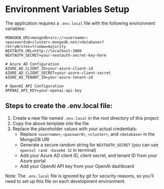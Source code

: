 # Environment Variables Setup

The application requires a `.env.local` file with the following environment variables:

```
MONGODB_URI=mongodb+srv://<username>:<password>@<cluster>.mongodb.net/<database>?retryWrites=true&w=majority
NEXTAUTH_URL=http://localhost:3000
NEXTAUTH_SECRET=your-nextauth-secret-key-here

# Azure AD Configuration
AZURE_AD_CLIENT_ID=your-azure-client-id
AZURE_AD_CLIENT_SECRET=your-azure-client-secret
AZURE_AD_TENANT_ID=your-azure-tenant-id

# OpenAI API Configuration
OPENAI_API_KEY=your-openai-api-key
```

## Steps to create the .env.local file:

1. Create a new file named `.env.local` in the root directory of this project
2. Copy the above template into the file
3. Replace the placeholder values with your actual credentials:
   - Replace `<username>`, `<password>`, `<cluster>`, and `<database>` in the MongoDB URI
   - Generate a secure random string for `NEXTAUTH_SECRET` (you can use `openssl rand -base64 32` in terminal)
   - Add your Azure AD client ID, client secret, and tenant ID from your Azure portal
   - Add your OpenAI API key from your OpenAI dashboard

Note: The `.env.local` file is ignored by git for security reasons, so you'll need to set up this file on each development environment. 